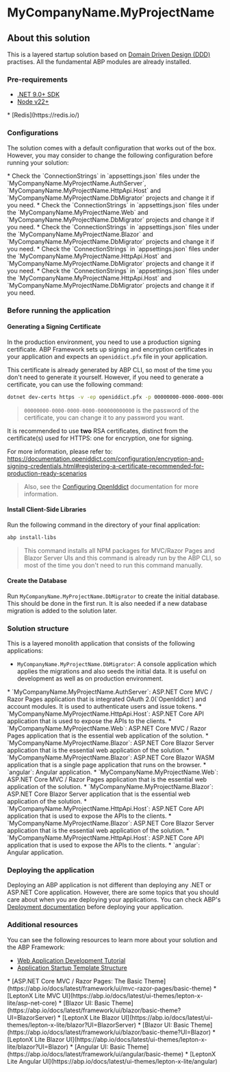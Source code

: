# MyCompanyName.MyProjectName

## About this solution

This is a layered startup solution based on [Domain Driven Design (DDD)](https://abp.io/docs/latest/framework/architecture/domain-driven-design) practises. All the fundamental ABP modules are already installed. 

### Pre-requirements

* [.NET 9.0+ SDK](https://dotnet.microsoft.com/download/dotnet)
* [Node v22+](https://nodejs.org/en)
<TEMPLATE-REMOVE IF-NOT='TIERED'>
* [Redis](https://redis.io/)
</TEMPLATE-REMOVE>

### Configurations

The solution comes with a default configuration that works out of the box. However, you may consider to change the following configuration before running your solution:

<TEMPLATE-REMOVE IF-NOT='TIERED'>
* Check the `ConnectionStrings` in `appsettings.json` files under the `MyCompanyName.MyProjectName.AuthServer`, `MyCompanyName.MyProjectName.HttpApi.Host` and `MyCompanyName.MyProjectName.DbMigrator` projects and change it if you need.
</TEMPLATE-REMOVE>
<TEMPLATE-REMOVE IF='TIERED'>
<TEMPLATE-REMOVE IF-NOT='ui:mvc'>
* Check the `ConnectionStrings` in `appsettings.json` files under the `MyCompanyName.MyProjectName.Web` and `MyCompanyName.MyProjectName.DbMigrator` projects and change it if you need.
</TEMPLATE-REMOVE>
<TEMPLATE-REMOVE IF-NOT='ui:blazor-server'>
* Check the `ConnectionStrings` in `appsettings.json` files under the `MyCompanyName.MyProjectName.Blazor` and `MyCompanyName.MyProjectName.DbMigrator` projects and change it if you need.
</TEMPLATE-REMOVE> 
<TEMPLATE-REMOVE IF-NOT='ui:blazor'>
* Check the `ConnectionStrings` in `appsettings.json` files under the `MyCompanyName.MyProjectName.HttpApi.Host` and `MyCompanyName.MyProjectName.DbMigrator` projects and change it if you need.
</TEMPLATE-REMOVE> 
<TEMPLATE-REMOVE IF-NOT='ui:angular'>
* Check the `ConnectionStrings` in `appsettings.json` files under the `MyCompanyName.MyProjectName.HttpApi.Host` and `MyCompanyName.MyProjectName.DbMigrator` projects and change it if you need.
</TEMPLATE-REMOVE>
</TEMPLATE-REMOVE>

### Before running the application

#### Generating a Signing Certificate

In the production environment, you need to use a production signing certificate. ABP Framework sets up signing and encryption certificates in your application and expects an `openiddict.pfx` file in your application.

This certificate is already generated by ABP CLI, so most of the time you don't need to generate it yourself. However, if you need to generate a certificate, you can use the following command:

```bash
dotnet dev-certs https -v -ep openiddict.pfx -p 00000000-0000-0000-0000-000000000000
```

> `00000000-0000-0000-0000-000000000000` is the password of the certificate, you can change it to any password you want.

It is recommended to use **two** RSA certificates, distinct from the certificate(s) used for HTTPS: one for encryption, one for signing.

For more information, please refer to: https://documentation.openiddict.com/configuration/encryption-and-signing-credentials.html#registering-a-certificate-recommended-for-production-ready-scenarios

> Also, see the [Configuring OpenIddict](https://abp.io/docs/latest/deployment/configuring-openiddict#production-environment) documentation for more information.

#### Install Client-Side Libraries

Run the following command in the directory of your final application:

```bash
abp install-libs
```

> This command installs all NPM packages for MVC/Razor Pages and Blazor Server UIs and this command is already run by the ABP CLI, so most of the time you don't need to run this command manually.

#### Create the Database

Run `MyCompanyName.MyProjectName.DbMigrator` to create the initial database. This should be done in the first run. It is also needed if a new database migration is added to the solution later.

### Solution structure

This is a layered monolith application that consists of the following applications:

* `MyCompanyName.MyProjectName.DbMigrator`: A console application which applies the migrations and also seeds the initial data. It is useful on development as well as on production environment.
<TEMPLATE-REMOVE IF-NOT='TIERED'>
* `MyCompanyName.MyProjectName.AuthServer`: ASP.NET Core MVC / Razor Pages application that is integrated OAuth 2.0(`OpenIddict`) and account modules. It is used to authenticate users and issue tokens.
* `MyCompanyName.MyProjectName.HttpApi.Host`: ASP.NET Core API application that is used to expose the APIs to the clients.
<TEMPLATE-REMOVE IF-NOT='ui:mvc'>
* `MyCompanyName.MyProjectName.Web`: ASP.NET Core MVC / Razor Pages application that is the essential web application of the solution.
</TEMPLATE-REMOVE>
<TEMPLATE-REMOVE IF-NOT='ui:blazor-server'>
* `MyCompanyName.MyProjectName.Blazor`: ASP.NET Core Blazor Server application that is the essential web application of the solution.
</TEMPLATE-REMOVE> 
<TEMPLATE-REMOVE IF-NOT='ui:blazor'>
* `MyCompanyName.MyProjectName.Blazor`: ASP.NET Core Blazor WASM application that is a single page application that runs on the browser.
</TEMPLATE-REMOVE> 
<TEMPLATE-REMOVE IF-NOT='ui:angular'>
* `angular`: Angular application.
</TEMPLATE-REMOVE>
</TEMPLATE-REMOVE>
<TEMPLATE-REMOVE IF='TIERED'>
<TEMPLATE-REMOVE IF-NOT='ui:mvc'>
* `MyCompanyName.MyProjectName.Web`: ASP.NET Core MVC / Razor Pages application that is the essential web application of the solution.
</TEMPLATE-REMOVE>
<TEMPLATE-REMOVE IF-NOT='ui:blazor-server'>
* `MyCompanyName.MyProjectName.Blazor`: ASP.NET Core Blazor Server application that is the essential web application of the solution.
</TEMPLATE-REMOVE> 
<TEMPLATE-REMOVE IF-NOT='ui:blazor'>
* `MyCompanyName.MyProjectName.HttpApi.Host`: ASP.NET Core API application that is used to expose the APIs to the clients.
* `MyCompanyName.MyProjectName.Blazor`: ASP.NET Core Blazor Server application that is the essential web application of the solution.
</TEMPLATE-REMOVE> 
<TEMPLATE-REMOVE IF-NOT='ui:angular'>
* `MyCompanyName.MyProjectName.HttpApi.Host`: ASP.NET Core API application that is used to expose the APIs to the clients.
* `angular`: Angular application.
</TEMPLATE-REMOVE>
</TEMPLATE-REMOVE>

### Deploying the application

Deploying an ABP application is not different than deploying any .NET or ASP.NET Core application. However, there are some topics that you should care about when you are deploying your applications. You can check ABP's [Deployment documentation](https://abp.io/docs/latest/deployment) before deploying your application.

### Additional resources

You can see the following resources to learn more about your solution and the ABP Framework:

* [Web Application Development Tutorial](https://abp.io/docs/latest/tutorials/book-store/part-01?UI=Blazor&DB=EF)
* [Application Startup Template Structure](https://abp.io/docs/latest/solution-templates/layered-web-application)
<TEMPLATE-REMOVE IF-NOT='ui:mvc'>
<TEMPLATE-REMOVE IF-NOT='BASIC'>
* [ASP.NET Core MVC / Razor Pages: The Basic Theme](https://abp.io/docs/latest/framework/ui/mvc-razor-pages/basic-theme)
</TEMPLATE-REMOVE>
<TEMPLATE-REMOVE IF-NOT='LEPTONXLITE'>
* [LeptonX Lite MVC UI](https://abp.io/docs/latest/ui-themes/lepton-x-lite/asp-net-core)
</TEMPLATE-REMOVE>
</TEMPLATE-REMOVE>
<TEMPLATE-REMOVE IF-NOT='ui:blazor-server'>
<TEMPLATE-REMOVE IF-NOT='BASIC'>
* [Blazor UI: Basic Theme](https://abp.io/docs/latest/framework/ui/blazor/basic-theme?UI=BlazorServer)
</TEMPLATE-REMOVE>
<TEMPLATE-REMOVE IF-NOT='LEPTONXLITE'>
* [LeptonX Lite Blazor UI](https://abp.io/docs/latest/ui-themes/lepton-x-lite/blazor?UI=BlazorServer)
</TEMPLATE-REMOVE>
</TEMPLATE-REMOVE>
<TEMPLATE-REMOVE IF-NOT='ui:blazor'>
<TEMPLATE-REMOVE IF-NOT='BASIC'>
* [Blazor UI: Basic Theme](https://abp.io/docs/latest/framework/ui/blazor/basic-theme?UI=Blazor)
</TEMPLATE-REMOVE>
<TEMPLATE-REMOVE IF-NOT='LEPTONXLITE'>
* [LeptonX Lite Blazor UI](https://abp.io/docs/latest/ui-themes/lepton-x-lite/blazor?UI=Blazor)
</TEMPLATE-REMOVE>
</TEMPLATE-REMOVE>
<TEMPLATE-REMOVE IF-NOT='ui:angular'>
<TEMPLATE-REMOVE IF-NOT='BASIC'>
* [Angular UI: Basic Theme](https://abp.io/docs/latest/framework/ui/angular/basic-theme)
</TEMPLATE-REMOVE>
<TEMPLATE-REMOVE IF-NOT='LEPTONXLITE'>
* [LeptonX Lite Angular UI](https://abp.io/docs/latest/ui-themes/lepton-x-lite/angular)
</TEMPLATE-REMOVE>
</TEMPLATE-REMOVE>
